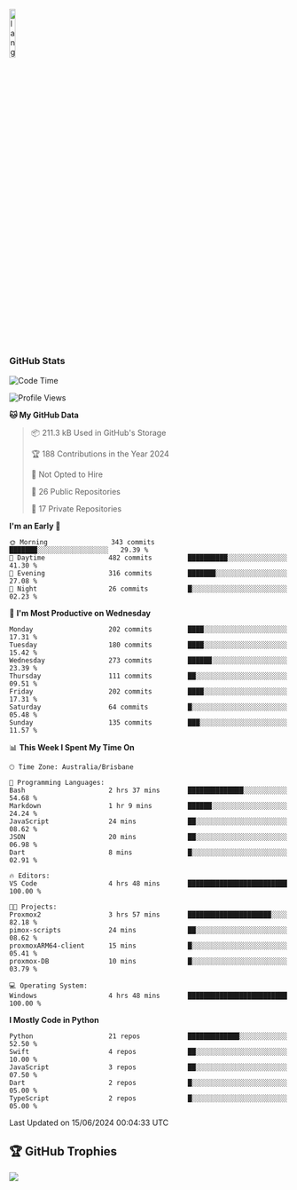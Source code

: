 <p align="left"><img width=15%" src="https://github.com/alansmathew/alansmathew/raw/master/lang.gif" alt="lang image here" /></p>

# <h3 align="left">GitHub Stats</h3>

<!--START_SECTION:waka-->
![Code Time](http://img.shields.io/badge/Code%20Time-423%20hrs%2044%20mins-blue)

![Profile Views](http://img.shields.io/badge/Profile%20Views-0-blue)

**🐱 My GitHub Data** 

> 📦 211.3 kB Used in GitHub's Storage 
 > 
> 🏆 188 Contributions in the Year 2024
 > 
> 🚫 Not Opted to Hire
 > 
> 📜 26 Public Repositories 
 > 
> 🔑 17 Private Repositories 
 > 
**I'm an Early 🐤** 

```text
🌞 Morning                343 commits         ███████░░░░░░░░░░░░░░░░░░   29.39 % 
🌆 Daytime                482 commits         ██████████░░░░░░░░░░░░░░░   41.30 % 
🌃 Evening                316 commits         ███████░░░░░░░░░░░░░░░░░░   27.08 % 
🌙 Night                  26 commits          █░░░░░░░░░░░░░░░░░░░░░░░░   02.23 % 
```
📅 **I'm Most Productive on Wednesday** 

```text
Monday                   202 commits         ████░░░░░░░░░░░░░░░░░░░░░   17.31 % 
Tuesday                  180 commits         ████░░░░░░░░░░░░░░░░░░░░░   15.42 % 
Wednesday                273 commits         ██████░░░░░░░░░░░░░░░░░░░   23.39 % 
Thursday                 111 commits         ██░░░░░░░░░░░░░░░░░░░░░░░   09.51 % 
Friday                   202 commits         ████░░░░░░░░░░░░░░░░░░░░░   17.31 % 
Saturday                 64 commits          █░░░░░░░░░░░░░░░░░░░░░░░░   05.48 % 
Sunday                   135 commits         ███░░░░░░░░░░░░░░░░░░░░░░   11.57 % 
```


📊 **This Week I Spent My Time On** 

```text
🕑︎ Time Zone: Australia/Brisbane

💬 Programming Languages: 
Bash                     2 hrs 37 mins       ██████████████░░░░░░░░░░░   54.68 % 
Markdown                 1 hr 9 mins         ██████░░░░░░░░░░░░░░░░░░░   24.24 % 
JavaScript               24 mins             ██░░░░░░░░░░░░░░░░░░░░░░░   08.62 % 
JSON                     20 mins             ██░░░░░░░░░░░░░░░░░░░░░░░   06.98 % 
Dart                     8 mins              █░░░░░░░░░░░░░░░░░░░░░░░░   02.91 % 

🔥 Editors: 
VS Code                  4 hrs 48 mins       █████████████████████████   100.00 % 

🐱‍💻 Projects: 
Proxmox2                 3 hrs 57 mins       █████████████████████░░░░   82.18 % 
pimox-scripts            24 mins             ██░░░░░░░░░░░░░░░░░░░░░░░   08.62 % 
proxmoxARM64-client      15 mins             █░░░░░░░░░░░░░░░░░░░░░░░░   05.41 % 
proxmox-DB               10 mins             █░░░░░░░░░░░░░░░░░░░░░░░░   03.79 % 

💻 Operating System: 
Windows                  4 hrs 48 mins       █████████████████████████   100.00 % 
```

**I Mostly Code in Python** 

```text
Python                   21 repos            █████████████░░░░░░░░░░░░   52.50 % 
Swift                    4 repos             ██░░░░░░░░░░░░░░░░░░░░░░░   10.00 % 
JavaScript               3 repos             ██░░░░░░░░░░░░░░░░░░░░░░░   07.50 % 
Dart                     2 repos             █░░░░░░░░░░░░░░░░░░░░░░░░   05.00 % 
TypeScript               2 repos             █░░░░░░░░░░░░░░░░░░░░░░░░   05.00 % 
```




 Last Updated on 15/06/2024 00:04:33 UTC
<!--END_SECTION:waka-->

## 🏆 GitHub Trophies

![](https://github-profile-trophy.vercel.app/?username=samh06&theme=discord&no-frame=true&no-bg=false&margin-w=4)
